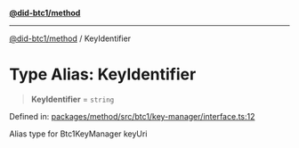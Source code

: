 [**@did-btc1/method**](../README.md)

***

[@did-btc1/method](../globals.md) / KeyIdentifier

# Type Alias: KeyIdentifier

> **KeyIdentifier** = `string`

Defined in: [packages/method/src/btc1/key-manager/interface.ts:12](https://github.com/dcdpr/did-btc1-js/blob/4ab6f9915d95beed9bc633644c9db1539395f512/packages/method/src/btc1/key-manager/interface.ts#L12)

Alias type for Btc1KeyManager keyUri
